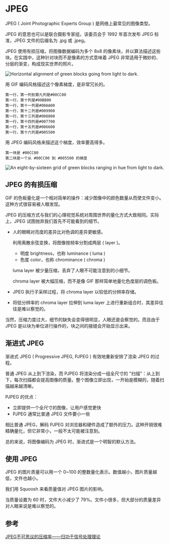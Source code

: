 # JPEG

JPEG ( Joint Photographic Experts Group ) 是网络上最常见的图像类型。

JPEG 的意思也可以是联合摄影专家组，该委员会于 1992 年首次发布 JPEG 标准，JPEG 文件的后缀名为 .jpg 或 .jpeg。

JPEG 使用有损压缩，将图像数据编码为多个 8x8 的像素块，并以算法描述这些块。在实践中，这种针对块而不是像素的方式意味着 JPEG 非常适用于微妙的、分层的渐变，构成现实世界的照片。

![Horizontal alignment of green blocks going from light to dark.](https://web-dev.imgix.net/image/cGQxYFGJrUUaUZyWhyt9yo5gHhs1/TFKgf2FgDGkoyg7wnVai.png?auto=format)

用 GIF 编码风格描述这个像素梯度，是非常冗长的。

```
第一行，第一列到第九列是#00CC00
第一行，第十列是#00BB00
第一行，第十一列是#00AA00
第一行，第十二列是#009900
第一行，第十三列是#008800
第一行，第十四列是#007700
第一行，第十五列是#006600
第一行，第十六列是#005500
```

用 JPEG 编码风格来描述这个梯度，效率要高得多。

```
第一块是 #00CC00
第二块是一个从 #00CC00 到 #005500 的梯度
```

![An eight-by-sixteen grid of green blocks ranging in hue from light to dark.](https://web-dev.imgix.net/image/cGQxYFGJrUUaUZyWhyt9yo5gHhs1/ttnejYz6sQKRpzv1v8cl.png?auto=format)

## JPEG 的有损压缩

GIF 的色板量化是一个相对简单的操作：减少图像中的颜色数量从而使文件变小。这种方式很容易被人眼发现。

JPEG 的压缩方式与我们的心理视觉系统对周围世界的量化方式大致相同。实际上，JPEG 试图抛弃我们首先不可能看到的细节。

* 人的眼睛对亮度的差异比对色调的差异更敏感。

  利用离散余弦变换，将图像按频率分割成两层 ( layer )。

  * 明度 brightness，也称 luminance ( luma )
  * 色度 color，也称 chrominance ( chroma )

  luma layer 被少量压缩，丢弃了人眼不可能注意到的小细节。

  chroma layer 被大幅压缩，而不是像 GIF 那样简单地量化色度层的调色板。

* JPEG 执行子采样过程，将 chroma layer 以较低的分辨率存储。
* 将低分辨率的 chroma layer 拉伸到 luma layer 上进行重新组合时，其差异往往是难以察觉的。

当然，压缩力度过大，细节的缺失会变得很明显，人眼还是会察觉的。而且由于 JPEG 是以块为单位进行操作的，块之间的接缝会开始显示出来。

## 渐进式 JPEG

渐进式 JPEG ( Progressive JPEG, PJPEG ) 有效地重新安排了渲染 JPEG 的过程。

普通 JPEG 从上到下渲染，而  PJPEG 将渲染分成一组全尺寸的 "扫描"：从上到下，每次扫描都会提高图像的质量。整个图像立即出现，一开始是模糊的，随着扫描越来越清晰。





PJPEG 的优点：

* 立即提供一个全尺寸的图像，让用户感觉更快
* PJPEG 通常比普通 JPEG 文件要小一些

相比普通 JPEG，解码 PJPEG 对浏览器和硬件造成了额外的压力。这种开销很难精确量化，但它非常小，一般不太可能被注意到。

总的来说，将图像编码为 JPEG 时，渐进式是一个明智的默认方法。

## 使用 JPEG

JPEG 的图片质量可以用一个 0~100 的整数量化表示。数值越小，图片质量越低，文件也越小。

我们用 Squoosh 来看质量值对 JPEG 图片的影响。



当质量设置为 60 时，文件大小减少了 79%。文件小很多，但大部分的质量差异对人眼来说是难以察觉的。

## 参考

[JPEG不可思议的压缩率——归功于信号处理理论](https://www.bilibili.com/video/BV1iv4y1N7sq/)
